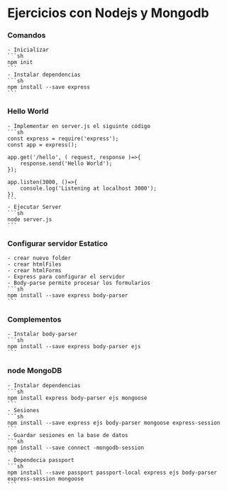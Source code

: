 # Ejercicios con Nodejs y Mongodb 

### Comandos 
    - Inicializar
    ```sh 
    npm init 
    ```
    - Instalar dependencias
    ```sh
    npm install --save express 
    ```

### Hello World
    - Implementar en server.js el siguinte código
    ```sh
    const express = require('express');
    const app = express();

    app.get('/hello', ( request, response )=>{
        response.send('Hello World');
    });

    app.listen(3000, ()=>{
        console.log('Listening at localhost 3000');
    })
    ```
    - Ejecutar Server
    ```sh
    node server.js 
    ```
###  Configurar servidor Estatico
    - crear nuevo folder
    - crear htmlFiles
    - crear htmlForms
    - Express para configurar el servidor
    - Body-parse permite procesar los formularios
    ```sh
    npm install --save express body-parser
    ```

### Complementos
    - Instalar body-parser
    ```sh
    npm install --save express body-parser ejs
    ```
### node MongoDB
    - Instalar dependencias
    ```sh
    npm install express body-parser ejs mongoose
    ```
    - Sesiones
    ```sh
    npm install --save express ejs body-parser mongoose express-session
    ```
    - Guardar sesiones en la base de datos
    ```sh
    npm install --save connect -mongodb-session
    ```
    - Dependecia passport
    ```sh 
    npm install --save passport passport-local express ejs body-parser express-session mongoose
    ```
